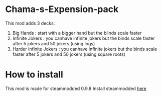 # Chama-s-Expension-pack

This mod adds 3 decks:

1. Big Hands : start with a bigger hand but the blinds scale faster
2. Infinite Jokers : you canhave infinite jokers but the binds scale faster after 5 jokers and 50 jokers (using logs)
3. Hzrder Infinite Jokers : you canhave infinite jokers but the binds scale faster after 5 jokers and 50 jokers (using square roots)

# How to install

This mod is made for steammodded 0.9.8
Install steammodded [here](https://github.com/Steamopollys/Steamodded/wiki/01.-Getting-started)
